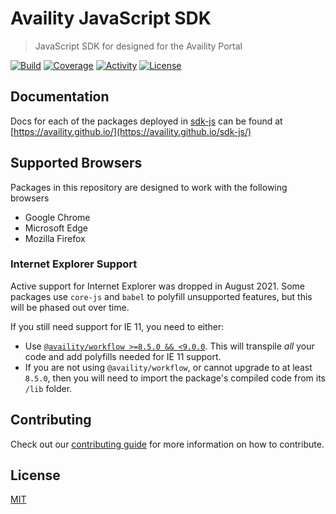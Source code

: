 # Availity JavaScript SDK

> JavaScript SDK for designed for the Availity Portal

[![Build](https://img.shields.io/github/workflow/status/availity/sdk-js/Publish%20Release?style=for-the-badge)](https://github.com/Availity/sdk-js/actions/workflows/deploy.yml)
[![Coverage](https://img.shields.io/codecov/c/github/Availity/sdk-js?style=for-the-badge)](https://codecov.io/gh/Availity/sdk-js)
[![Activity](https://img.shields.io/github/commit-activity/m/availity/sdk-js?style=for-the-badge)](https://availity.github.io/sdk-js/)
[![License](https://img.shields.io/badge/license-MIT-blue.svg?style=for-the-badge&logo=MIT)](http://opensource.org/licenses/MIT)

## Documentation

Docs for each of the packages deployed in [sdk-js](https://github.com/Availity/sdk-js) can be found at [https://availity.github.io/](https://availity.github.io/sdk-js/)

## Supported Browsers

Packages in this repository are designed to work with the following browsers

- Google Chrome
- Microsoft Edge
- Mozilla Firefox

### Internet Explorer Support

Active support for Internet Explorer was dropped in August 2021. Some packages use `core-js` and `babel` to polyfill unsupported features, but this will be phased out over time.

If you still need support for IE 11, you need to either:

- Use [`@availity/workflow >=8.5.0 && <9.0.0`](https://github.com/Availity/availity-workflow/blob/master/packages/workflow/CHANGELOG.md#850-2021-04-07). This will transpile _all_ your code and add polyfills needed for IE 11 support.
- If you are not using `@availity/workflow`, or cannot upgrade to at least `8.5.0`, then you will need to import the package's compiled code from its `/lib` folder.

## Contributing

Check out our [contributing guide](.github/CONTRIBUTING.md) for more information on how to contribute.

## License

[MIT](./LICENSE)
